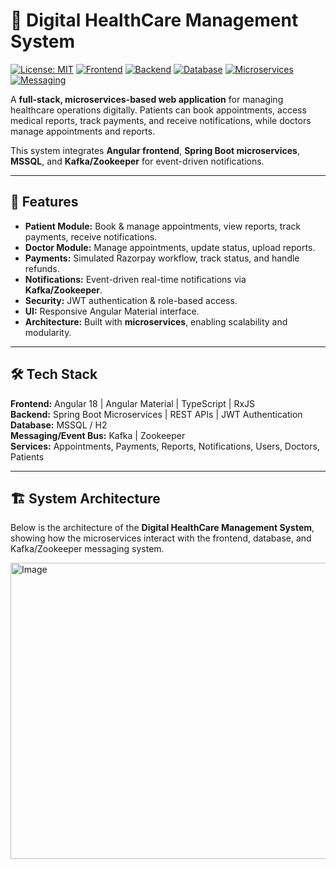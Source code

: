 # 🏥 Digital HealthCare Management System

[![License: MIT](https://img.shields.io/badge/License-MIT-green.svg)](LICENSE)
[![Frontend](https://img.shields.io/badge/Frontend-Angular-blue)](#)
[![Backend](https://img.shields.io/badge/Backend-Spring%20Boot-orange)](#)
[![Database](https://img.shields.io/badge/Database-MSSQL-lightgrey)](#)
[![Microservices](https://img.shields.io/badge/Architecture-Microservices-red)](#)
[![Messaging](https://img.shields.io/badge/Kafka-Zookeeper-purple)](#)

A **full-stack, microservices-based web application** for managing healthcare operations digitally. Patients can book appointments, access medical reports, track payments, and receive notifications, while doctors manage appointments and reports.  

This system integrates **Angular frontend**, **Spring Boot microservices**, **MSSQL**, and **Kafka/Zookeeper** for event-driven notifications.

---

## **🚀 Features**

- **Patient Module:** Book & manage appointments, view reports, track payments, receive notifications.
- **Doctor Module:** Manage appointments, update status, upload reports.
- **Payments:** Simulated Razorpay workflow, track status, and handle refunds.
- **Notifications:** Event-driven real-time notifications via **Kafka/Zookeeper**.
- **Security:** JWT authentication & role-based access.
- **UI:** Responsive Angular Material interface.
- **Architecture:** Built with **microservices**, enabling scalability and modularity.

---

## **🛠 Tech Stack**

**Frontend:** Angular 18 | Angular Material | TypeScript | RxJS  
**Backend:** Spring Boot Microservices | REST APIs | JWT Authentication  
**Database:** MSSQL / H2  
**Messaging/Event Bus:** Kafka | Zookeeper  
**Services:** Appointments, Payments, Reports, Notifications, Users, Doctors, Patients  

---
## 🏗 System Architecture

Below is the architecture of the **Digital HealthCare Management System**, showing how the microservices interact with the frontend, database, and Kafka/Zookeeper messaging system.

<img width="964" height="474" alt="Image" src="https://github.com/user-attachments/assets/6047bb2e-aca8-43b1-a919-fdc89126afe4" />





